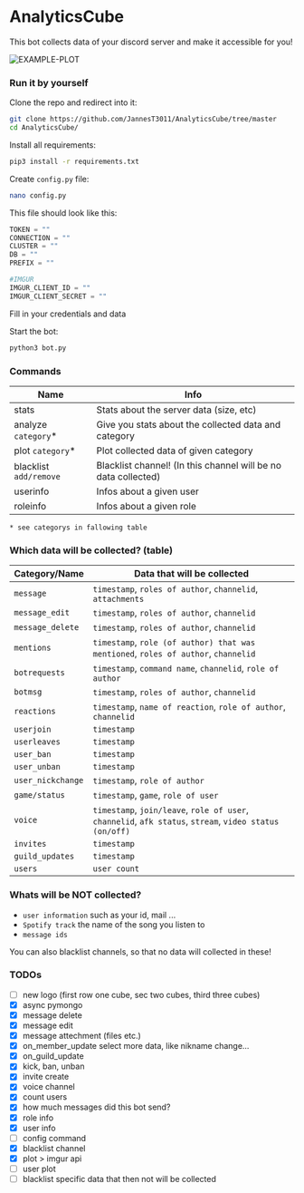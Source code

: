 # AnalyticsCube
This bot collects data of your discord server and make it accessible for you!

<img src="https://github.com/JannesT3011/DiscordAnalytica/blob/rewrite/botlogo.png" alt="EXAMPLE-PLOT"> 

### Run it by yourself

Clone the repo and redirect into it: 
```bash
git clone https://github.com/JannesT3011/AnalyticsCube/tree/master
cd AnalyticsCube/
```
Install all requirements:
```bash
pip3 install -r requirements.txt
```

Create `config.py` file:
```bash
nano config.py
```

This file should look like this:
```python
TOKEN = ""
CONNECTION = ""
CLUSTER = ""
DB = ""
PREFIX = ""

#IMGUR
IMGUR_CLIENT_ID = ""
IMGUR_CLIENT_SECRET = ""
```
Fill in your credentials and data

Start the bot:
```bash
python3 bot.py
```

### Commands
 | Name | Info |
| --- | ----------- |
| stats | Stats about the server data (size, etc) |
| analyze `category`*| Give you stats about the collected data and category |
| plot `category`*| Plot collected data of given category|
| blacklist `add/remove`| Blacklist channel! (In this channel will be no data collected) |
| userinfo | Infos about a given user |
| roleinfo | Infos about a given role |

`* see categorys in fallowing table` 

### Which data will be collected? (table)

 | Category/Name | Data that will be collected |
| --- | ----------- |
| `message` | `timestamp`, `roles of author`, `channelid`, `attachments`
| `message_edit` | `timestamp`, `roles of author`, `channelid`
| `message_delete` | `timestamp`, `roles of author`, `channelid`
 | `mentions` | `timestamp`, `role (of author) that was mentioned`, `roles of author`, `channelid`
 | `botrequests` | `timestamp`, `command name`, `channelid`, `role of author`
 | `botmsg` | `timestamp`, `roles of author`, `channelid`
 | `reactions` | `timestamp`, `name of reaction`, `role of author`, `channelid`
 | `userjoin` | `timestamp`
 | `userleaves` | `timestamp`
 | `user_ban` | `timestamp`
 | `user_unban` | `timestamp` 
 | `user_nickchange` | `timestamp`, `role of author`
 | `game/status` | `timestamp`, `game`, `role of user`
 | `voice` | `timestamp`, `join/leave`, `role of user`, `channelid`, `afk status`, `stream`, `video status (on/off)`
 | `invites` | `timestamp`
 | `guild_updates` | `timestamp`
 | `users` | `user count`

### Whats will be NOT collected?

- `user information` such as your id, mail ...
- `Spotify track` the name of the song you listen to
- `message ids`

You can also blacklist channels, so that no data will collected in these!

### TODOs
- [ ] new logo (first row one cube, sec two cubes, third three cubes)
- [X] async pymongo
- [X] message delete
- [X] message edit
- [X] message attechment (files etc.)
- [X] on_member_update select more data, like nikname change...
- [X] on_guild_update
- [X] kick, ban, unban
- [X] invite create
- [X] voice channel 
- [X] count users
- [X] how much messages did this bot send?
- [X] role info
- [X] user info
- [ ] config command
- [X] blacklist channel
- [X] plot > imgur api
- [ ] user plot
- [ ] blacklist specific data that then not will be collected